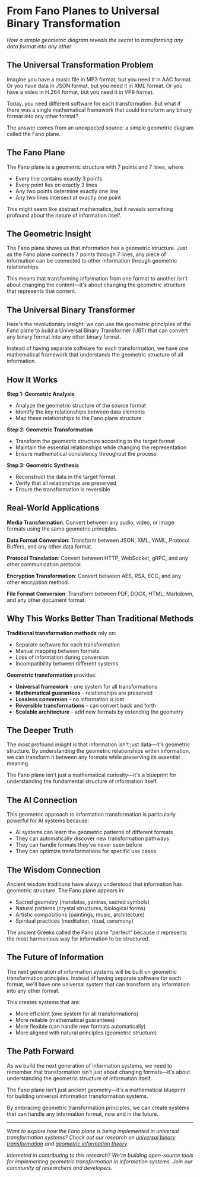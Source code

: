 # From Fano Planes to Universal Binary Transformation

*How a simple geometric diagram reveals the secret to transforming any data format into any other*

## The Universal Transformation Problem

Imagine you have a music file in MP3 format, but you need it in AAC format. Or you have data in JSON format, but you need it in XML format. Or you have a video in H.264 format, but you need it in VP9 format.

Today, you need different software for each transformation. But what if there was a single mathematical framework that could transform any binary format into any other format?

The answer comes from an unexpected source: a simple geometric diagram called the Fano plane.

## The Fano Plane

The Fano plane is a geometric structure with 7 points and 7 lines, where:
- Every line contains exactly 3 points
- Every point lies on exactly 3 lines
- Any two points determine exactly one line
- Any two lines intersect at exactly one point

This might seem like abstract mathematics, but it reveals something profound about the nature of information itself.

## The Geometric Insight

The Fano plane shows us that information has a geometric structure. Just as the Fano plane connects 7 points through 7 lines, any piece of information can be connected to other information through geometric relationships.

This means that transforming information from one format to another isn't about changing the content—it's about changing the geometric structure that represents that content.

## The Universal Binary Transformer

Here's the revolutionary insight: we can use the geometric principles of the Fano plane to build a Universal Binary Transformer (UBT) that can convert any binary format into any other binary format.

Instead of having separate software for each transformation, we have one mathematical framework that understands the geometric structure of all information.

## How It Works

**Step 1: Geometric Analysis**
- Analyze the geometric structure of the source format
- Identify the key relationships between data elements
- Map these relationships to the Fano plane structure

**Step 2: Geometric Transformation**
- Transform the geometric structure according to the target format
- Maintain the essential relationships while changing the representation
- Ensure mathematical consistency throughout the process

**Step 3: Geometric Synthesis**
- Reconstruct the data in the target format
- Verify that all relationships are preserved
- Ensure the transformation is reversible

## Real-World Applications

**Media Transformation**: Convert between any audio, video, or image formats using the same geometric principles.

**Data Format Conversion**: Transform between JSON, XML, YAML, Protocol Buffers, and any other data format.

**Protocol Translation**: Convert between HTTP, WebSocket, gRPC, and any other communication protocol.

**Encryption Transformation**: Convert between AES, RSA, ECC, and any other encryption method.

**File Format Conversion**: Transform between PDF, DOCX, HTML, Markdown, and any other document format.

## Why This Works Better Than Traditional Methods

**Traditional transformation methods** rely on:
- Separate software for each transformation
- Manual mapping between formats
- Loss of information during conversion
- Incompatibility between different systems

**Geometric transformation** provides:
- **Universal framework** - one system for all transformations
- **Mathematical guarantees** - relationships are preserved
- **Lossless conversion** - no information is lost
- **Reversible transformations** - can convert back and forth
- **Scalable architecture** - add new formats by extending the geometry

## The Deeper Truth

The most profound insight is that information isn't just data—it's geometric structure. By understanding the geometric relationships within information, we can transform it between any formats while preserving its essential meaning.

The Fano plane isn't just a mathematical curiosity—it's a blueprint for understanding the fundamental structure of information itself.

## The AI Connection

This geometric approach to information transformation is particularly powerful for AI systems because:
- AI systems can learn the geometric patterns of different formats
- They can automatically discover new transformation pathways
- They can handle formats they've never seen before
- They can optimize transformations for specific use cases

## The Wisdom Connection

Ancient wisdom traditions have always understood that information has geometric structure. The Fano plane appears in:
- Sacred geometry (mandalas, yantras, sacred symbols)
- Natural patterns (crystal structures, biological forms)
- Artistic compositions (paintings, music, architecture)
- Spiritual practices (meditation, ritual, ceremony)

The ancient Greeks called the Fano plane "perfect" because it represents the most harmonious way for information to be structured.

## The Future of Information

The next generation of information systems will be built on geometric transformation principles. Instead of having separate software for each format, we'll have one universal system that can transform any information into any other format.

This creates systems that are:
- More efficient (one system for all transformations)
- More reliable (mathematical guarantees)
- More flexible (can handle new formats automatically)
- More aligned with natural principles (geometric structure)

## The Path Forward

As we build the next generation of information systems, we need to remember that transformation isn't just about changing formats—it's about understanding the geometric structure of information itself.

The Fano plane isn't just ancient geometry—it's a mathematical blueprint for building universal information transformation systems.

By embracing geometric transformation principles, we can create systems that can handle any information format, now and in the future.

---

*Want to explore how the Fano plane is being implemented in universal transformation systems? Check out our research on [universal binary transformation](../Technical/Universal-Binary-Transformer.md) and [geometric information theory](../Technical/Geometric-Information-Theory.md).*

*Interested in contributing to this research? We're building open-source tools for implementing geometric transformation in information systems. Join our community of researchers and developers.*
